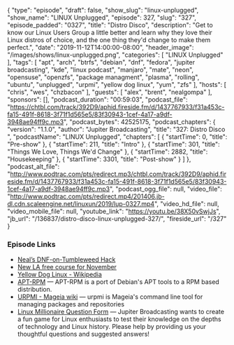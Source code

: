 {
  "type": "episode",
  "draft": false,
  "show_slug": "linux-unplugged",
  "show_name": "LINUX Unplugged",
  "episode": 327,
  "slug": "327",
  "episode_padded": "0327",
  "title": "Distro Disco",
  "description": "Get to know our Linux Users Group a little better and learn why they love their Linux distros of choice, and the one thing they'd change to make them perfect.",
  "date": "2019-11-12T14:00:00-08:00",
  "header_image": "/images/shows/linux-unplugged.png",
  "categories": [
    "LINUX Unplugged"
  ],
  "tags": [
    "apt",
    "arch",
    "btrfs",
    "debian",
    "dnf",
    "fedora",
    "jupiter broadcasting",
    "kde",
    "linux podcast",
    "manjaro",
    "mate",
    "neon",
    "opensuse",
    "openzfs",
    "package managment",
    "plasma",
    "rolling",
    "ubuntu",
    "unplugged",
    "urpmi",
    "yellow dog linux",
    "yum",
    "zfs"
  ],
  "hosts": [
    "chris",
    "wes",
    "chzbacon"
  ],
  "guests": [
    "alex",
    "brent",
    "nealgompa"
  ],
  "sponsors": [],
  "podcast_duration": "00:59:03",
  "podcast_file": "https://chtbl.com/track/392D9/aphid.fireside.fm/d/1437767933/f31a453c-fa15-491f-8618-3f71f1d565e5/83f30943-1cef-4a17-a9df-3948ae94ff9c.mp3",
  "podcast_bytes": 42525175,
  "podcast_chapters": {
    "version": "1.1.0",
    "author": "Jupiter Broadcasting",
    "title": "327: Distro Disco ",
    "podcastName": "LINUX Unplugged",
    "chapters": [
      {
        "startTime": 0,
        "title": "Pre-show"
      },
      {
        "startTime": 211,
        "title": "Intro"
      },
      {
        "startTime": 301,
        "title": "Things We Love, Things We'd Change"
      },
      {
        "startTime": 2882,
        "title": "Housekeeping"
      },
      {
        "startTime": 3301,
        "title": "Post-show"
      }
    ]
  },
  "podcast_alt_file": "http://www.podtrac.com/pts/redirect.mp3/chtbl.com/track/392D9/aphid.fireside.fm/d/1437767933/f31a453c-fa15-491f-8618-3f71f1d565e5/83f30943-1cef-4a17-a9df-3948ae94ff9c.mp3",
  "podcast_ogg_file": null,
  "video_file": "http://www.podtrac.com/pts/redirect.mp4/201406.jb-dl.cdn.scaleengine.net/linuxun/2019/lup-0327.mp4",
  "video_hd_file": null,
  "video_mobile_file": null,
  "youtube_link": "https://youtu.be/38X50vSwjJs",
  "jb_url": "/136837/distro-disco-linux-unplugged-327/",
  "fireside_url": "/327"
}


### Episode Links

  * [Neal’s DNF-on-Tumbleweed Hack](https://build.opensuse.org/project/show/home:Pharaoh_Atem:DNF_SUSE:Tumbleweed:Integration "Neal’s DNF-on-Tumbleweed Hack")
  * [New LA free course for November](https://linuxacademy.com/blog/announcements/free-courses-at-linux-academy-november-2019/ "New LA free course for November")
  * [Yellow Dog Linux - Wikipedia](https://en.wikipedia.org/wiki/Yellow_Dog_Linux "Yellow Dog Linux - Wikipedia")
  * [APT-RPM](http://apt-rpm.org/docs.shtml "APT-RPM") — APT-RPM is a port of Debian's APT tools to a RPM based distribution.
  * [URPMI - Mageia wiki](https://wiki.mageia.org/en/URPMI "URPMI - Mageia wiki") — urpmi is Mageia's command line tool for managing packages and repositories
  * [Linux Millionaire Question Form](https://docs.google.com/forms/d/1QDhxH88HwLxSxgW9iiHk-am_m59Jywc5pnL-aDY2hio/viewform "Linux Millionaire Question Form") — Jupiter Broadcasting wants to create a fun game for Linux enthusiasts to test their knowledge on the depths of technology and Linux history. Please help by providing us your thoughtful questions and suggested answers!


